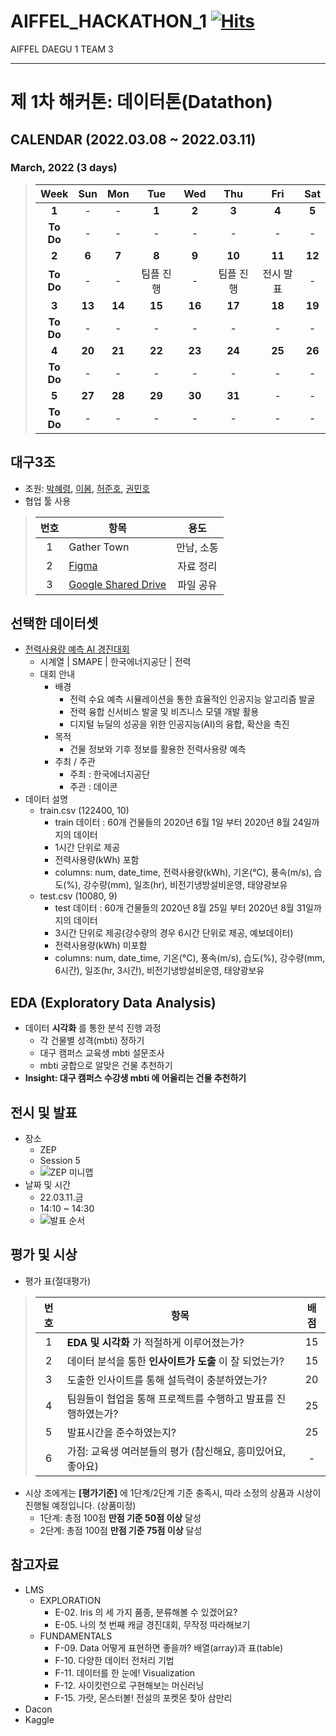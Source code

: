 # AIFFEL_HACKATHON_1 [![Hits](https://hits.seeyoufarm.com/api/count/incr/badge.svg?url=https%3A%2F%2Fgithub.com%2FHRPzz%2FAIFFEL_HACKATHON_1&count_bg=%2379C83D&title_bg=%23555555&icon=&icon_color=%23E7E7E7&title=hits&edge_flat=false)](https://hits.seeyoufarm.com)

AIFFEL DAEGU 1 TEAM 3

---

# 제 1차 해커톤: 데이터톤(Datathon)

## CALENDAR (2022.03.08 ~ 2022.03.11)

### March, 2022 (3 days)

>| Week | Sun | Mon | Tue | Wed | Thu | Fri | Sat |
>|:---:|:---:|:---:|:---:|:---:|:---:|:---:|:---:|
>| **1** | - | - | **1** | **2** | **3** | **4** | **5** |
>| **To Do** | - | - | - | - | - | - | - |
>| **2** | **6** | **7** | **8** | **9** | **10** | **11** | **12** |
>| **To Do** | - | - | 팀플 진행 | - | 팀플 진행 | 전시 발표 | - |
>| **3** | **13** | **14** | **15** | **16** | **17** | **18** | **19** |
>| **To Do** | - | - | - | - | - | - | - |
>| **4** | **20** | **21** | **22** | **23** | **24** | **25** | **26** |
>| **To Do** | - | - | - | - | - | - | - |
>| **5** | **27** | **28** | **29** | **30** | **31** | - | - |
>| **To Do** | - | - | - | - | - | - | - |

## 대구3조

- 조원: [박혜령](https://github.com/HRPzz), [이봄](https://github.com/bom-Lee), [허준호](https://github.com/nidolight), [권민호](https://github.com/kwonminho8314)
- 협업 툴 사용

>|번호|항목|용도|
>|:---:|---|:---:|
>|1|Gather Town|만남, 소통|
>|2|[Figma](https://www.figma.com/file/fvseqWDBu9KVL02yCtXK1d/H-01_3%EC%A1%B0?node-id=0%3A1)|자료 정리|
>|3|[Google Shared Drive](https://drive.google.com/drive/folders/1BTrydJv_zhqTk7zyQS8pjf4NgPnFfsCC?usp=sharing)|파일 공유|

## 선택한 데이터셋

- [전력사용량 예측 AI 경진대회](https://dacon.io/competitions/official/235736/data)
  - 시계열 | SMAPE | 한국에너지공단 | 전력
  - 대회 안내
    - 배경
      - 전력 수요 예측 시뮬레이션을 통한 효율적인 인공지능 알고리즘 발굴
      - 전력 융합 신서비스 발굴 및 비즈니스 모델 개발 활용
      - 디지털 뉴딜의 성공을 위한 인공지능(AI)의 융합, 확산을 촉진
    - 목적
      - 건물 정보와 기후 정보를 활용한 전력사용량 예측
    - 주최 / 주관
      - 주최 : 한국에너지공단
      - 주관 : 데이콘
- 데이터 설명
  - train.csv (122400, 10)
    - train 데이터 : 60개 건물들의 2020년 6월 1일 부터 2020년 8월 24일까지의 데이터
    - 1시간 단위로 제공
    - 전력사용량(kWh) 포함
    - columns: num, date_time, 전력사용량(kWh), 기온(°C), 풍속(m/s), 습도(%), 강수량(mm), 일조(hr), 비전기냉방설비운영, 태양광보유
  - test.csv (10080, 9)
    - test 데이터 : 60개 건물들의 2020년 8월 25일 부터 2020년 8월 31일까지의 데이터
    - 3시간 단위로 제공(강수량의 경우 6시간 단위로 제공,  예보데이터)
    - 전력사용량(kWh) 미포함
    - columns: num, date_time, 기온(°C), 풍속(m/s), 습도(%), 강수량(mm,  6시간), 일조(hr,  3시간), 비전기냉방설비운영, 태양광보유

## EDA (Exploratory Data Analysis)

- 데이터 **시각화** 를 통한 분석 진행 과정
  - 각 건물별 성격(mbti) 정하기
  - 대구 캠퍼스 교육생 mbti 설문조사
  - mbti 궁합으로 알맞은 건물 추천하기
- **Insight: 대구 캠퍼스 수강생 mbti 에 어울리는 건물 추천하기**

## 전시 및 발표

- 장소
  - ZEP
  - Session 5
  - ![ZEP 미니맵](https://user-images.githubusercontent.com/44178037/158010804-031ebd70-3854-4355-bc5b-e49a636d9363.png)
- 날짜 및 시간
  - 22.03.11.금
  - 14:10 ~ 14:30
  - ![발표 순서](https://user-images.githubusercontent.com/44178037/158010806-d5af5557-eec1-4e86-9cf0-5135d28f0bbd.png)

## 평가 및 시상

- 평가 표(절대평가)

>|번호|항목|배점|
>|:---:|---|:---:|
>|1|**EDA 및 시각화** 가 적절하게 이루어졌는가?|15|
>|2|데이터 분석을 통한 **인사이트가 도출** 이 잘 되었는가?|15|
>|3|도출한 인사이트를 통해 설득력이 충분하였는가?|20|
>|4|팀원들이 협업을 통해 프로젝트를 수행하고 발표를 진행하였는가?|25|
>|5|발표시간을 준수하였는지?|25|
>|6|가점: 교육생 여러분들의 평가 (참신해요, 흥미있어요, 좋아요)|-|

- 시상 조에게는 **[평가기준]** 에 1단계/2단계 기준 충족시, 따라 소정의 상품과 시상이 진행될 예정입니다. (상품미정)
  - 1단계: 총점 100점 **만점 기준 50점 이상** 달성
  - 2단계: 총점 100점 **만점 기준 75점 이상** 달성

## 참고자료

- LMS
  - EXPLORATION
    - E-02. Iris 의 세 가지 품종, 분류해볼 수 있겠어요?
    - E-05. 나의 첫 번째 캐글 경진대회, 무작정 따라해보기
  - FUNDAMENTALS
    - F-09. Data 어떻게 표현하면 좋을까? 배열(array)과 표(table)
    - F-10. 다양한 데이터 전처리 기법
    - F-11. 데이터를 한 눈에! Visualization
    - F-12. 사이킷런으로 구현해보는 머신러닝
    - F-15. 가랏, 몬스터볼! 전설의 포켓몬 찾아 삼만리
- Dacon
- Kaggle
